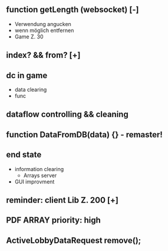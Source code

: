 ## function getLength (websocket) [-]
 - Verwendung angucken
 - wenn möglich entfernen
 - Game Z. 30

## index? && from? [+]

## dc in game
 - data clearing
 - func

## dataflow controlling && cleaning
## function DataFromDB(data) {} - remaster!
## end state
- information clearing
  - Arrays server
- GUI improvment

## reminder: client Lib Z. 200 [+]

## PDF ARRAY priority: high

## ActiveLobbyDataRequest remove();
